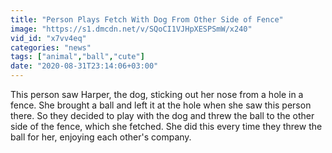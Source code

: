 ```yaml
---
title: "Person Plays Fetch With Dog From Other Side of Fence"
image: "https://s1.dmcdn.net/v/SQoCI1VJHpXESPSmW/x240"
vid_id: "x7vv4eq"
categories: "news"
tags: ["animal","ball","cute"]
date: "2020-08-31T23:14:06+03:00"
---
```

This person saw Harper, the dog, sticking out her nose from a hole in a fence. She brought a ball and left it at the hole when she saw this person there. So they decided to play with the dog and threw the ball to the other side of the fence, which she fetched. She did this every time they threw the ball for her, enjoying each other's company.
